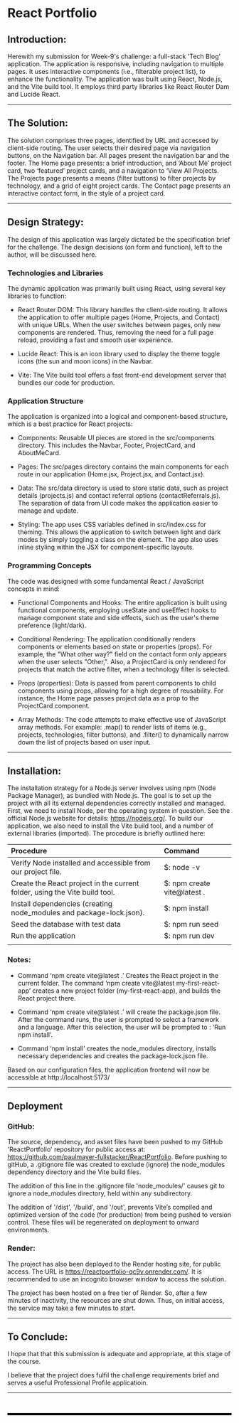# React Portfolio

## Introduction:

Herewith my submission for Week-9's challenge: a full-stack 'Tech Blog' application. The application is responsive, including navigation to multiple pages. It uses interactive components (i.e., filterable project list), to enhance the functionality.
The application was built using React, Node.js, and the Vite build tool. It employs third party libraries like React Router Dam and Lucide React.

---

## The Solution:

The solution comprises three pages, identified by URL and accessed by client-side routing. The user selects their desired page via navigation buttons, on the Navigation bar. All pages present the navigation bar and the footer.
The Home page presents: a brief introduction, and ‘About Me’ project card, two ‘featured’ project cards, and a navigation to ‘View All Projects.
The Projects page presents a means (filter buttons) to filter projects by technology, and a grid of eight project cards.
The Contact page presents an interactive contact form, in the style of a project card.

---

## Design Strategy:

The design of this application was largely dictated be the specification brief for the challenge. The design decisions (on form and function), left to the author, will be discussed here.


### Technologies and Libraries

The dynamic application was primarily built using React, using several key libraries to function:

- React Router DOM: This library handles the client-side routing. It allows the application to offer multiple pages (Home, Projects, and Contact) with unique URLs. When the user switches between pages, only new components are rendered. Thus, removing the need for a full page reload, providing a fast and smooth user experience.

- Lucide React: This is an icon library used to display the theme toggle icons (the sun and moon icons) in the Navbar.

- Vite: The Vite build tool offers a fast front-end development server that bundles our code for production.

### Application Structure

The application is organized into a logical and component-based structure, which is a best practice for React projects:

- Components: Reusable UI pieces are stored in the src/components directory. This includes the Navbar, Footer, ProjectCard, and AboutMeCard.

- Pages: The src/pages directory contains the main components for each route in our application (Home.jsx, Project.jsx, and Contact.jsx).

- Data: The src/data directory is used to store static data, such as project details (projects.js) and contact referral options (contactReferrals.js). The separation of data from UI code makes the application easier to manage and update.

- Styling: The app uses CSS variables defined in src/index.css for theming. This allows the application to switch between light and dark modes by simply toggling a class on the <html> element. The app also uses inline styling within the JSX for component-specific layouts.

### Programming Concepts

The code was designed with some fundamental React / JavaScript concepts in mind:

- Functional Components and Hooks: The entire application is built using functional components, employing useState and useEffect hooks to manage component state and side effects, such as the user's theme preference (light/dark).

- Conditional Rendering: The application conditionally renders components or elements based on state or properties (props). For example, the "What other way?" field on the contact form only appears when the user selects "Other,". Also, a ProjectCard is only rendered for projects that match the active filter, when a technology filter is selected.

- Props (properties): Data is passed from parent components to child components using props, allowing for a high degree of reusability. For instance, the Home page passes project data as a prop to the ProjectCard component.

- Array Methods: The code attempts to make effective use of JavaScript array methods. For example:  .map() to render lists of items (e.g., projects, technologies, filter buttons),  and .filter() to dynamically narrow down the list of projects based on user input.

---

## Installation:

The installation strategy for a Node.js server involves using npm (Node Package Manager), as bundled with Node.js. The goal is to set up the project with all its external dependencies correctly installed and managed. First, we need to install Node, per the operating system in question. See the official Node.js website for details: https://nodejs.org/. 
To build our application, we also need to install the Vite build tool, and a number of external libraries (imported). The procedure is briefly outlined here: 

| Procedure                                                            | Command                     |
|:---------------------------------------------------------------------|:----------------------------|
| Verify Node installed and accessible from our project file.          |$: node -v                   |
| Create the React project in the current folder, using the Vite build tool.                  |$: npm create vite@latest . 
| Install dependencies (creating node_modules and package-lock.json).  |$: npm install               |
| Seed the database with test data                                     |$: npm run seed              |
| Run the application                                                  |$: npm run dev                 |
|                                                                      |                             |

### Notes:
- Command ‘npm create vite@latest .’ Creates the React project in the current folder. The command ‘npm create vite@latest my-first-react-app’ creates a new project folder (my-first-react-app), and builds the React project there.  

- Command ‘npm create vite@latest .’ will create the package.json file. After the command runs, the user is prompted to select a framework and a language. After this selection, the user will be prompted to : ‘Run npm install’.  

- Command ‘npm install’ creates the node_modules directory, installs necessary dependencies and creates the package-lock.json file.

Based on our configuration files, the application frontend will now be accessible at http://localhost:5173/

---

## Deployment

### GitHub:

The source, dependency, and asset files have been pushed to my GitHub 'ReactPortfolio' repository for public access at: https://github.com/paulmayer-fullstacker/ReactPortfolio. Before pushing to gitHub, a .gitignore file was created to exclude (ignore) the node_modules dependency directory and the Vite build files.

The addition of this line in the .gitignore file 'node_modules/' causes git to ignore a node_modules directory, held within any subdirectory.

The addition of '/dist', '/build', and '/out', prevents Vite’s compiled and optimized version of the code (for production) from being pushed to version control. These files will be regenerated on deployment to onward environments.

### Render:

The project has also been deployed to the Render hosting site, for public access. The URL is https://reactportfolio-qc9v.onrender.com/. It is recommended to use an incognito browser window to access the solution. 

The project has been hosted on a free tier of Render. So, after a few minutes of inactivity, the resources are shut down. Thus, on initial access, the service may take a few minutes to start.

---

## To Conclude:

I hope that that this submission is adequate and appropriate, at this stage of the course.  

I believe that the project does fulfil the challenge requirements brief and serves a useful Professional Profile applicatioin.

---

<br/>

<hr style="height: 5px; background-color: black; border: none;">


